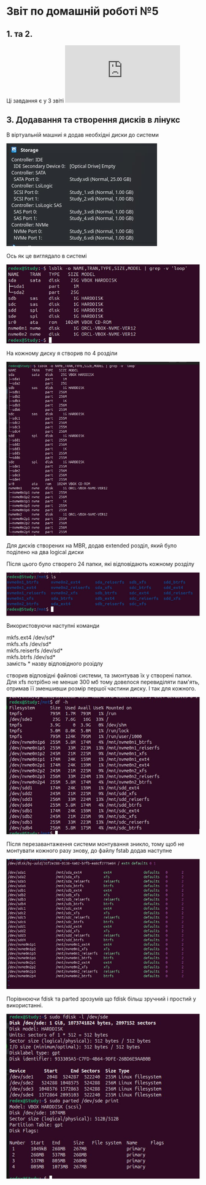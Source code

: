 
# Звіт по домашній роботі №5

## 1. та 2.

Ці завдання є у 3 звіті ![HomeWork3](https://github.com/MihaplAyMF/study/blob/main/BaseCamp/HomeWork5/README.ua.md)

## 3. Додавання та створення дисків в лінукс

В віртуальній машниі я додав необхідні диски до системи

![image](https://github.com/MihaplAyMF/study/blob/main/BaseCamp/HomeWork5/Photo1.jpg)

Ось як це виглядало в системі

![image](https://github.com/MihaplAyMF/study/blob/main/BaseCamp/HomeWork5/Photo2.jpg)

На кожному диску я створив по 4 розділи

![image](https://github.com/MihaplAyMF/study/blob/main/BaseCamp/HomeWork5/Photo3.jpg)

Для дисків створених на MBR, додав extended розділ, який було поділено на два logical диски

Після цього було створего 24 папки, які відповідають кожному розділу 

![image](https://github.com/MihaplAyMF/study/blob/main/BaseCamp/HomeWork5/Photo4.jpg)

Використовуючи наступні команди

mkfs.ext4 /dev/sd*  
mkfs.xfs /dev/sd*   
mkfs.reiserfs /dev/sd*  
mkfs.btrfs /dev/sd*  
замість * назву відповідного розідлу  

створив відповідні файлові системи, та змонтував їх у створені папки. Для xfs потрібно не менше 300 мб тому довелося перевиділяти пам'ять, отримав її зменшивши розмір першої частини диску. І так для кожного.

![image](https://github.com/MihaplAyMF/study/blob/main/BaseCamp/HomeWork5/Photo5.jpg)

Після перезавантаження системи монтування зникло, тому щоб не монтувати кожного разу знову, до файлу fstab додав наступне

![image](https://github.com/MihaplAyMF/study/blob/main/BaseCamp/HomeWork5/Photo6.jpg)

Порівнюючи fdisk та parted зрозумів що fdisk більш зручний і простий у використанні. 

![image](https://github.com/MihaplAyMF/study/blob/main/BaseCamp/HomeWork5/Photo7.jpg)


